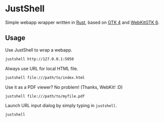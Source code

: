 # JustShell

Simple webapp wrapper written in [Rust](https://rust-lang.org), based on [GTK 4](https://gtk.org/) and [WebKitGTK 6](https://webkitgtk.org/).

## Usage

Use JustShell to wrap a webapp.

```bash
justshell http://127.0.0.1:5050
```

Always use URL for local HTML file.

```bash
justshell file:///path/to/index.html
```

Use it as a PDF viewer? No problem! (Thanks, WebKit! :D)

```bash
justshell file:///path/to/myfile.pdf
```

Launch URL input dialog by simply typing in `justshell`.

```bash
justshell
```
